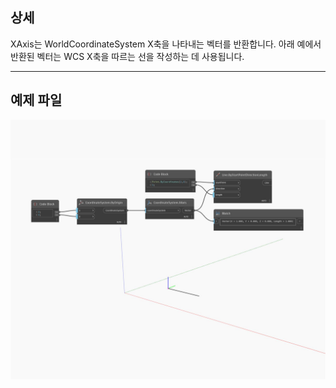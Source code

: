 ## 상세
XAxis는 WorldCoordinateSystem X축을 나타내는 벡터를 반환합니다. 아래 예에서 반환된 벡터는 WCS X축을 따르는 선을 작성하는 데 사용됩니다.
___
## 예제 파일

![XAxis](./Autodesk.DesignScript.Geometry.CoordinateSystem.XAxis_img.jpg)

